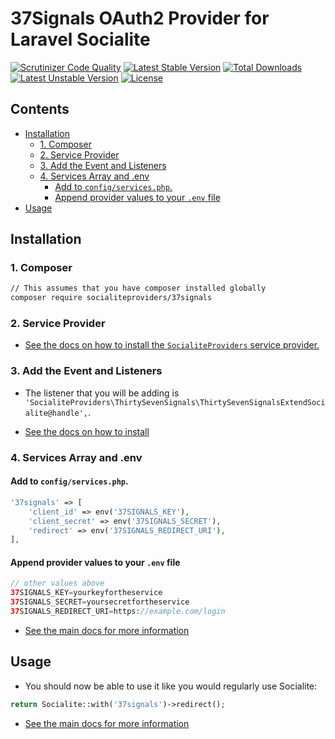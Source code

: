 # 37Signals OAuth2 Provider for Laravel Socialite

[![Scrutinizer Code Quality](https://img.shields.io/scrutinizer/g/SocialiteProviders/37Signals.svg?style=flat-square)](https://scrutinizer-ci.com/g/SocialiteProviders/37Signals/?branch=master)
[![Latest Stable Version](https://img.shields.io/packagist/v/socialiteproviders/37signals.svg?style=flat-square)](https://packagist.org/packages/socialiteproviders/37signals)
[![Total Downloads](https://img.shields.io/packagist/dt/socialiteproviders/37signals.svg?style=flat-square)](https://packagist.org/packages/socialiteproviders/37signals)
[![Latest Unstable Version](https://img.shields.io/packagist/vpre/socialiteproviders/37signals.svg?style=flat-square)](https://packagist.org/packages/socialiteproviders/37signals)
[![License](https://img.shields.io/packagist/l/socialiteproviders/37signals.svg?style=flat-square)](https://packagist.org/packages/socialiteproviders/37signals)

<!-- START doctoc generated TOC please keep comment here to allow auto update -->
<!-- DON'T EDIT THIS SECTION, INSTEAD RE-RUN doctoc TO UPDATE -->
## Contents

- [Installation](#installation)
  - [1. Composer](#1-composer)
  - [2. Service Provider](#2-service-provider)
  - [3. Add the Event and Listeners](#3-add-the-event-and-listeners)
  - [4. Services Array and .env](#4-services-array-and-env)
    - [Add to `config/services.php`.](#add-to-configservicesphp)
    - [Append provider values to your `.env` file](#append-provider-values-to-your-env-file)
- [Usage](#usage)

<!-- END doctoc generated TOC please keep comment here to allow auto update -->


## Installation

### 1. Composer

```bash
// This assumes that you have composer installed globally
composer require socialiteproviders/37signals
```

### 2. Service Provider

* [See the docs on how to install the `SocialiteProviders` service provider.](https://github.com/SocialiteProviders/Manager#2-service-provider)


### 3. Add the Event and Listeners

* The listener that you will be adding is `'SocialiteProviders\ThirtySevenSignals\ThirtySevenSignalsExtendSocialite@handle',`.

* [See the docs on how to install](https://github.com/SocialiteProviders/Manager#3-add-the-event-and-listeners)

### 4. Services Array and .env

#### Add to `config/services.php`.

```php
'37signals' => [
    'client_id' => env('37SIGNALS_KEY'),
    'client_secret' => env('37SIGNALS_SECRET'),
    'redirect' => env('37SIGNALS_REDIRECT_URI'),
],
```

#### Append provider values to your `.env` file

```php
// other values above
37SIGNALS_KEY=yourkeyfortheservice
37SIGNALS_SECRET=yoursecretfortheservice
37SIGNALS_REDIRECT_URI=https://example.com/login
```

* [See the main docs for more information](https://github.com/SocialiteProviders/Manager#4-services-array-and-env)


## Usage

* You should now be able to use it like you would regularly use Socialite:

```php
return Socialite::with('37signals')->redirect();
```

* [See the main docs for more information](https://github.com/SocialiteProviders/Manager#usage)
